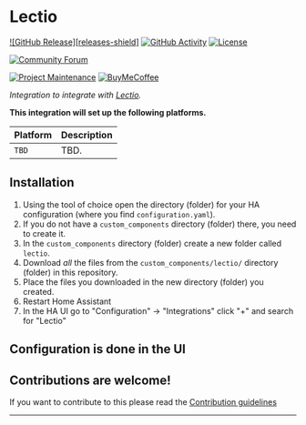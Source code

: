# Lectio

[![GitHub Release][releases-shield]][releases]
[![GitHub Activity][commits-shield]][commits]
[![License][license-shield]](LICENSE)

[![Community Forum][forum-shield]][forum]

[![Project Maintenance][maintenance-shield]][github]
[![BuyMeCoffee][buymecoffeebadge]][buymecoffee]

_Integration to integrate with [Lectio][lectio]._

**This integration will set up the following platforms.**

Platform | Description
-- | --
`TBD` | TBD.

## Installation

1. Using the tool of choice open the directory (folder) for your HA configuration (where you find `configuration.yaml`).
1. If you do not have a `custom_components` directory (folder) there, you need to create it.
1. In the `custom_components` directory (folder) create a new folder called `lectio`.
1. Download _all_ the files from the `custom_components/lectio/` directory (folder) in this repository.
1. Place the files you downloaded in the new directory (folder) you created.
1. Restart Home Assistant
1. In the HA UI go to "Configuration" -> "Integrations" click "+" and search for "Lectio"

## Configuration is done in the UI

<!---->

## Contributions are welcome!

If you want to contribute to this please read the [Contribution guidelines](CONTRIBUTING.md)

***

[lectio]: https://lectio.dk
[github]: https://github.com/lerbaek
[buymecoffee]: https://www.buymeacoffee.com/lerbaek
[buymecoffeebadge]: https://img.shields.io/badge/buy%20me%20a%20coffee-donate-yellow.svg?style=for-the-badge
[commits-shield]: https://img.shields.io/github/commit-activity/y/lerbaek/lectio.svg?style=for-the-badge
[commits]: https://github.com/lerbaek/lectio/commits/main
[forum-shield]: https://img.shields.io/badge/community-forum-brightgreen.svg?style=for-the-badge
[forum]: https://community.home-assistant.io/
[license-shield]: https://img.shields.io/github/license/lerbaek/lectio.svg?style=for-the-badge
[maintenance-shield]: https://img.shields.io/badge/maintainer-Kristoffer%20Lerbaek%20%40lerbaek-blue.svg?style=for-the-badge
[releases]: https://github.com/lerbaek/lectio/releases

